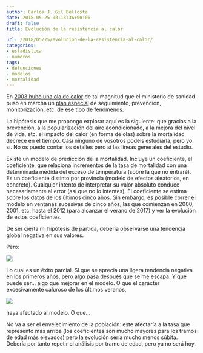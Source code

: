 ```yaml
---
author: Carlos J. Gil Bellosta
date: 2018-05-25 08:13:36+00:00
draft: false
title: Evolución de la resistencia al calor

url: /2018/05/25/evolucion-de-la-resistencia-al-calor/
categories:
- estadística
- números
tags:
- defunciones
- modelos
- mortalidad
---
```


En [2003 hubo una ola de calor](https://es.wikipedia.org/wiki/Ola_de_calor_en_Europa_en_2003) de tal magnitud que el ministerio de sanidad puso en marcha un [plan especial](https://www.msssi.gob.es/ciudadanos/saludAmbLaboral/planAltasTemp/2017/Plan_nacional_actuaciones_preventivas.htm) de seguimiento, prevención, monitorización, etc. de ese tipo de fenómenos.

La hipótesis que me propongo explorar aquí es la siguiente: que gracias a la prevención, a la popularización del aire acondicionado, a la mejora del nivel de vida, etc. el impacto del calor (en forma de olas) sobre la mortalidad decrece en el tiempo. Casi ninguno de vosotros podéis estudiarla, pero yo sí. No os puedo contar los detalles pero sí las líneas generales del estudio.

Existe un modelo de predicción de la mortalidad. Incluye un coeficiente, el coeficiente, que relaciona incrementos de la tasa de mortalidad con una determinada medida del exceso de temperatura (sobre la que no entraré). Es un coeficiente distinto por provincia (modelo de efectos aleatorios, en concreto). Cualquier intento de interpretar su valor absoluto conduce necesariamente al error (así que no lo intentes). El coeficiente se estima sobre los datos de los últimos cinco años. Sin embargo, es posible correr el modelo en ventanas sucesivas de cinco años, las que comienzan en 2000, 2001, etc. hasta el 2012 (para alcanzar el verano de 2017) y ver la evolución de estos coeficientes.

De ser cierta mi hipótesis de partida, debería observarse una tendencia global negativa en sus valores.

Pero:

![](/wp-uploads/2018/05/coeficientes_mortalidad.png)


Lo cual es un éxito parcial. Sí que se aprecia una ligera tendencia negativa en los primeros años, pero algo pasa después que se me escapa. Y que puede ser... algo que mejorar en el modelo. O que el carácter excesivamente caluroso de los últimos veranos,

![](/wp-uploads/2018/05/temperaturas_verano.png)


haya afectado al modelo. O que...

No va a ser el envejecimiento de la población: este afectaría a la tasa que represento más arriba (los coeficientes son mucho mayores para los tramos de edad más elevados) pero la evolución sería mucho menos súbita. Debería por tanto repetir el análisis por tramo de edad, pero ya no será hoy.